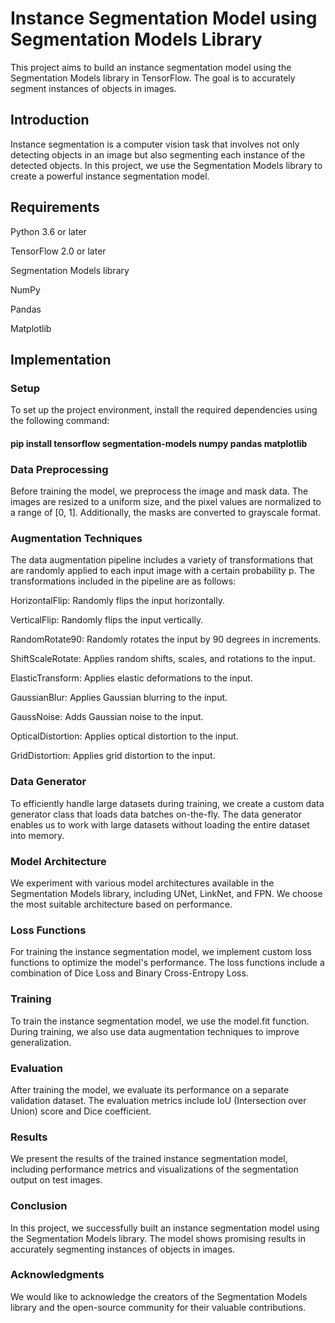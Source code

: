 # Instance Segmentation Model using Segmentation Models Library
This project aims to build an instance segmentation model using the Segmentation Models library in TensorFlow. The goal is to accurately segment instances of objects in images.

## Introduction
Instance segmentation is a computer vision task that involves not only detecting objects in an image but also segmenting each instance of the detected objects. In this project, we use the Segmentation Models library to create a powerful instance segmentation model.

## Requirements
Python 3.6 or later

TensorFlow 2.0 or later

Segmentation Models library

NumPy

Pandas

Matplotlib

## Implementation

### Setup

To set up the project environment, install the required dependencies using the following command:

#### pip install tensorflow segmentation-models numpy pandas matplotlib

### Data Preprocessing
Before training the model, we preprocess the image and mask data. The images are resized to a uniform size, and the pixel values are normalized to a range of [0, 1]. Additionally, the masks are converted to grayscale format.

### Augmentation Techniques
The data augmentation pipeline includes a variety of transformations that are randomly applied to each input image with a certain probability p. The transformations included in the pipeline are as follows:

HorizontalFlip: Randomly flips the input horizontally.

VerticalFlip: Randomly flips the input vertically.

RandomRotate90: Randomly rotates the input by 90 degrees in increments.

ShiftScaleRotate: Applies random shifts, scales, and rotations to the input.

ElasticTransform: Applies elastic deformations to the input.

GaussianBlur: Applies Gaussian blurring to the input.

GaussNoise: Adds Gaussian noise to the input.

OpticalDistortion: Applies optical distortion to the input.

GridDistortion: Applies grid distortion to the input.

### Data Generator
To efficiently handle large datasets during training, we create a custom data generator class that loads data batches on-the-fly. The data generator enables us to work with large datasets without loading the entire dataset into memory.

### Model Architecture
We experiment with various model architectures available in the Segmentation Models library, including UNet, LinkNet, and FPN. We choose the most suitable architecture based on performance.

### Loss Functions
For training the instance segmentation model, we implement custom loss functions to optimize the model's performance. The loss functions include a combination of Dice Loss and Binary Cross-Entropy Loss.

### Training
To train the instance segmentation model, we use the model.fit function. During training, we also use data augmentation techniques to improve generalization.

### Evaluation
After training the model, we evaluate its performance on a separate validation dataset. The evaluation metrics include IoU (Intersection over Union) score and Dice coefficient.

### Results
We present the results of the trained instance segmentation model, including performance metrics and visualizations of the segmentation output on test images.

### Conclusion
In this project, we successfully built an instance segmentation model using the Segmentation Models library. The model shows promising results in accurately segmenting instances of objects in images.

### Acknowledgments
We would like to acknowledge the creators of the Segmentation Models library and the open-source community for their valuable contributions.